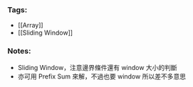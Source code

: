 ### Tags:
- [[Array]]
- [[Sliding Window]]
### Notes:
- Sliding Window，注意邊界條件還有 window 大小的判斷
- 亦可用 Prefix Sum 來解，不過也要 window 所以差不多意思


